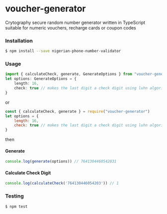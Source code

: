 # voucher-generator
Crytography secure random number generator written in TypeScript suitable for numeric vouchers, recharge cards or coupon codes

### Installation

```sh
$ npm install --save nigerian-phone-number-validator
```

### Usage

```typescript
import { calculateCheck, generate, GenerateOptions } from "voucher-generator"
let options: GenerateOptions = {
    length: 16,
    check: true // makes the last digit a check digit using luhn algorithm
}
```
or 

```javascript
const { calculateCheck, generate } = require("voucher-generator")
let options = {
    length: 16,
    check: true // makes the last digit a check digit using luhn algorithm
}
```
then

#### Generate 
```typescript
console.log(generate(options)) // 7641304460542031

```
#### Calculate Check Digit 
```typescript
console.log(calculateCheck('764130446054203')) // 1

```
### Testing

```sh
$ npm test
```